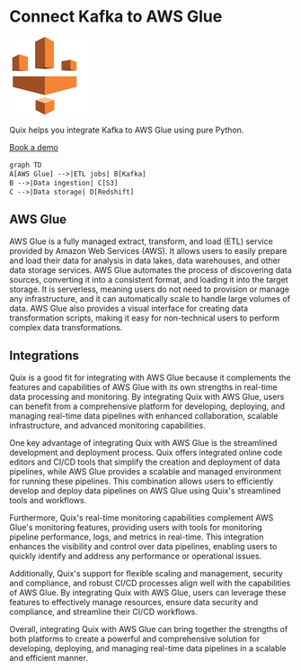 # Connect Kafka to AWS Glue

![](./images/logo_1.jpg)

Quix helps you integrate Kafka to AWS Glue using pure Python.

<div>
<a class="md-button md-button--primary" href="https://share.hsforms.com/1iW0TmZzKQMChk0lxd_tGiw4yjw2?__hstc=175542013.2303933fbd746c0ac86d9ccbe9bc9100.1728383268831.1729603416735.1729620918855.31&__hssc=175542013.1.1729620918855&__hsfp=2132701734" target="_blank" style="margin-right:.5rem;">Book a demo</a>
<br/>
</div>

```mermaid
graph TD
A[AWS Glue] -->|ETL jobs| B[Kafka]
B -->|Data ingestion| C[S3]
C -->|Data storage| D[Redshift]
```

## AWS Glue

AWS Glue is a fully managed extract, transform, and load (ETL) service provided by Amazon Web Services (AWS). It allows users to easily prepare and load their data for analysis in data lakes, data warehouses, and other data storage services. AWS Glue automates the process of discovering data sources, converting it into a consistent format, and loading it into the target storage. It is serverless, meaning users do not need to provision or manage any infrastructure, and it can automatically scale to handle large volumes of data. AWS Glue also provides a visual interface for creating data transformation scripts, making it easy for non-technical users to perform complex data transformations.

## Integrations

Quix is a good fit for integrating with AWS Glue because it complements the features and capabilities of AWS Glue with its own strengths in real-time data processing and monitoring. By integrating Quix with AWS Glue, users can benefit from a comprehensive platform for developing, deploying, and managing real-time data pipelines with enhanced collaboration, scalable infrastructure, and advanced monitoring capabilities.

One key advantage of integrating Quix with AWS Glue is the streamlined development and deployment process. Quix offers integrated online code editors and CI/CD tools that simplify the creation and deployment of data pipelines, while AWS Glue provides a scalable and managed environment for running these pipelines. This combination allows users to efficiently develop and deploy data pipelines on AWS Glue using Quix's streamlined tools and workflows.

Furthermore, Quix's real-time monitoring capabilities complement AWS Glue's monitoring features, providing users with tools for monitoring pipeline performance, logs, and metrics in real-time. This integration enhances the visibility and control over data pipelines, enabling users to quickly identify and address any performance or operational issues.

Additionally, Quix's support for flexible scaling and management, security and compliance, and robust CI/CD processes align well with the capabilities of AWS Glue. By integrating Quix with AWS Glue, users can leverage these features to effectively manage resources, ensure data security and compliance, and streamline their CI/CD workflows.

Overall, integrating Quix with AWS Glue can bring together the strengths of both platforms to create a powerful and comprehensive solution for developing, deploying, and managing real-time data pipelines in a scalable and efficient manner.


